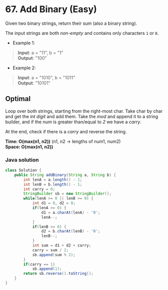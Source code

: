 # 67. Add Binary (Easy)

Given two binary strings, return their sum (also a binary string).

The input strings are both *non-empty* and contains only characters `1` or `0`.

- Example 1:
> **Input**: a = "11", b = "1" <br>
> **Output**: "100"
- Example 2:
> **Input**: a = "1010", b = "1011" <br>
> **Output**: "10101"

## Optimal
Loop over both strings, starting from the right-most char. Take char by char and get the *int digit*
and add them. Take the *mod* and append it to a string builder, and if the num is greater than/equal
to *2* we have a *carry*.

At the end, check if there is a *carry* and reverse the string.

**Time: O(max(n1, n2))** (n1, n2 -> lengths of num1, num2) <br> **Space: O(max(n1, n2))**

### Java solution
```java
class Solution {
    public String addBinary(String a, String b) {
        int lenA = a.length() - 1;
        int lenB = b.length() - 1;
        int carry = 0;
        StringBuilder sb = new StringBuilder();
        while(lenA >= 0 || lenB >= 0) {
            int d1 = 0, d2 = 0;
            if(lenA >= 0) {
                d1 = a.charAt(lenA) - '0';
                lenA--;
            }
            if(lenB >= 0) {
                d2 = b.charAt(lenB) - '0';
                lenB--;
            }
            int sum = d1 + d2 + carry;
            carry = sum / 2;
            sb.append(sum % 2);
        }
        if(carry == 1)
            sb.append(1);
        return sb.reverse().toString();
    }
}
```
